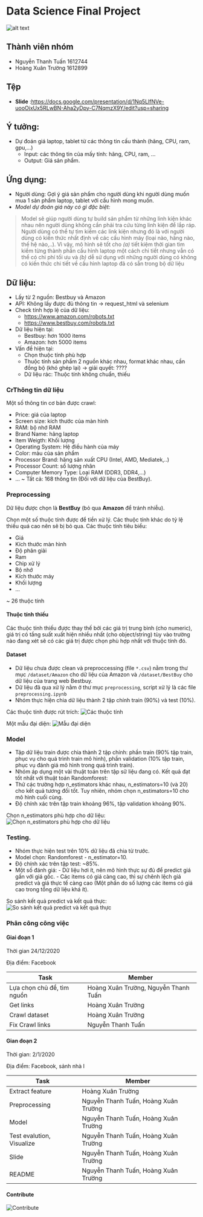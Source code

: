 # Data Science Final Project

![alt text](https://devcrew.io/wp-content/uploads/2017/03/feature-1.jpg "Title")

## Thành viên nhóm

-   Nguyễn Thanh Tuấn 1612744
-   Hoàng Xuân Trường 1612899

## Tệp

-   **Slide** :https://docs.google.com/presentation/d/1Nq5LlfNVe-uooOjxUx5RLwBN-Aha2yDpy-C7NqmzX9Y/edit?usp=sharing

## Ý tưởng:

-   Dự đoán giá laptop, tablet từ các thông tin cấu thành (hãng, CPU, ram, gpu,...)
    -   Input: các thông tin của mấy tính: hãng, CPU, ram, ...
    -   Output: Giá sản phẩm.

## Ứng dụng:

-   Người dùng: Gợi ý giá sản phẩm cho người dùng khi người dùng muốn mua 1 sản phẩm laptop, tablet với cấu hình mong muốn.
-   _Model dự đoán giá này có gì đặc biệt:_

> Model sẽ giúp người dùng tự build sản phẩm từ những linh kiện khác nhau nên người dùng không cần phải tra cứu từng linh kiện để lắp ráp. Người dùng có thể tự tìm kiếm các link kiện nhưng đó là với người dùng có kiến thức nhất định về các cấu hình máy (loại nào, hãng nào, thế hệ nào,..). Vì vậy, mô hình sẽ tốt cho _(a)_ tiết kiệm thời gian tìm kiếm từng thành phần cấu hình laptop một cách chi tiết nhưng vẫn có thể có chi phí tối ưu và _(b)_ dễ sử dụng với những người dùng có không có kiến thức chi tiết về cấu hình laptop đã có sẵn trong bộ dữ liệu

## Dữ liệu:

-   Lấy từ 2 nguồn: Bestbuy và Amazon
-   API: Không lấy được đủ thông tin -> request_html và selenium
-   Check tính hợp lệ của dữ liệu:
    -   https://www.amazon.com/robots.txt
    -   https://www.bestbuy.com/robots.txt
-   Dữ liệu hiện tại:
    -   Bestbuy: hơn 1000 items
    -   Amazon: hơn 5000 items
-   Vấn đề hiện tại:
    -   Chọn thuộc tính phù hợp
    -   Thuộc tính sản phẩm 2 nguồn khác nhau, format khác nhau, cần đồng bộ (khó ghép lại) -> giải quyết: ????
    -   Dữ liệu rác: Thuộc tính không chuẩn, thiếu

### CrThông tin dữ liệu

Một số thông tin cơ bản được crawl:

-   Price: giá của laptop
-   Screen size: kích thước của màn hình
-   RAM: bộ nhớ RAM
-   Brand Name: hãng laptop
-   Item Weigth: Khối lượng
-   Operating System: Hệ điều hành của máy
-   Color: màu của sản phẩm
-   Processor Brand: hãng sản xuất CPU (Intel, AMD, Mediatek,..)
-   Processor Count: số lượng nhân
-   Computer Memory Type: Loại RAM (DDR3, DDR4,...)
-   ...
    ~ Tất cả: 168 thông tin (Đối với dữ liệu của BestBuy).

### Preprocessing

Dữ liệu được chọn là **BestBuy** (bỏ qua **Amazon** để tránh nhiễu).

Chọn một số thuộc tính được để tiền xử lý. Các thuộc tính khác do tỷ lệ thiếu quá cao nên sẽ bị bỏ qua. Các thuộc tính tiêu biểu:

-   Giá
-   Kích thước màn hình
-   Độ phân giải
-   Ram
-   Chip xử lý
-   Bộ nhớ
-   Kích thước máy
-   Khối lượng
-   ...

~ 26 thuộc tính

#### Thuộc tính thiếu

Các thuộc tính thiếu được thay thế bởi các giá trị trung bình (cho numeric), giá trị có tầng suất xuất hiện nhiều nhất (cho object/string) tùy vào trường nào đang xét sẽ có các giá trị được chọn phù hợp nhất với thuộc tính đó.

#### Dataset

-   Dữ liệu chưa được clean và preproccessing (file `*.csv`) nằm trong thư mục `/dataset/Amazon` cho dữ liệu của Amazon và `/dataset/BestBuy` cho dữ liệu của trang web Bestbuy.
-   Dữ liệu đã qua xử lý nằm ở thư mục `preprocessing`, script xử lý là các file `preprocessing.ipynb`
-   Nhóm thực hiện chia dữ liệu thành 2 tập chính train (90%) và test (10%).

Các thuộc tính được rút trích:
![Các thuộc tính](media/attrbs_train.PNG)

Một mẫu đại diện:
![Mẫu đại diện](media/example_item.PNG)

### Model

-   Tập dữ liệu train được chia thành 2 tập chính: phần train (90% tập train, phục vụ cho quá trình train mô hình), phần validation (10% tập train, phục vụ đánh giá mô hình trong quá trình train).
-   Nhóm áp dụng một vài thuật toán trên tập sữ liệu đang có. Kết quả đạt tốt nhất với thuật toán Randomforest:
-   Thử các trường hợp n_estimators khác nhau, n_estimators=10 (và 20) cho kết quả tương đối tốt. Tuy nhiên, nhóm chọn n_estimators=10 cho mô hình cuối cùng.
-   Độ chính xác trên tập train khoảng 96%, tập validation khoảng 90%.

Chọn n_estimators phù hợp cho dữ liệu:
![Chọn n_estimators phù hợp cho dữ liệu](media/select_nEstimator.PNG)

### Testing.

-   Nhóm thực hiện test trên 10% dữ liệu đã chia từ trước.
-   Model chọn: Randomforest - n_estimator=10.
-   Độ chính xác trên tập test: ~85%.
-   Một số đánh giá: - Dữ liệu hơi ít, nên mô hình thực sự đủ để predict giá gần với giá gốc. - Các items có giá càng cao, thì sự chênh lệch giá predict và giá thực tế càng cao (Một phần do số lượng các items có giá cao trong tổng dữ liệu khá ít).

So sánh kết quả predict và kết quả thực:
![So sánh kết quả predict và kết quả thực](media/predict_real_price_compare.PNG)

### Phân công công việc

#### Giai đoạn 1

Thời gian 24/12/2020

Địa điểm: Facebook

| Task                       | Member                               |
| -------------------------- | ------------------------------------ |
| Lựa chọn chủ đề, tìm nguồn | Hoàng Xuân Trường, Nguyễn Thanh Tuấn |
| Get links                  | Hoàng Xuân Trường                    |
| Crawl dataset              | Hoàng Xuân Trường                    |
| Fix Crawl links            | Nguyễn Thanh Tuấn                    |

#### Gian đoạn 2

Thời gian: 2/1/2020

Địa điểm: Facebook, sảnh nhà I

| Task                      | Member                               |
| ------------------------- | ------------------------------------ |
| Extract feature           | Hoàng Xuân Trường                    |
| Preprocessing             | Nguyễn Thanh Tuấn, Hoàng Xuân Trường |
| Model                     | Nguyễn Thanh Tuấn, Hoàng Xuân Trường |
| Test evalution, Visualize | Nguyễn Thanh Tuấn, Hoàng Xuân Trường |
| Slide                     | Nguyễn Thanh Tuấn, Hoàng Xuân Trường |
| README                    | Nguyễn Thanh Tuấn, Hoàng Xuân Trường |

#### Contribute

![Contribute](media/contribute.png)
